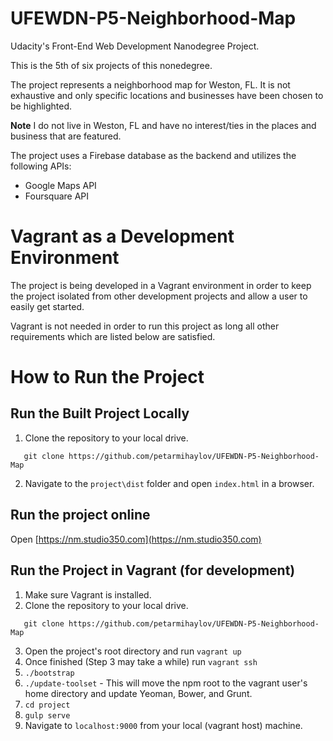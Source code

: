 # UFEWDN-P5-Neighborhood-Map
Udacity's Front-End Web Development Nanodegree Project.

This is the 5th of six projects of this nonedegree.

The project represents a neighborhood map for Weston, FL. It is not exhaustive and only specific locations and businesses have been chosen to be highlighted.

**Note**
I do not live in Weston, FL and have no interest/ties in the places and business that are featured.

The project uses a Firebase database as the backend and utilizes the following APIs:

* Google Maps API
* Foursquare API

# Vagrant as a Development Environment
The project is being developed in a Vagrant environment in order to keep the project isolated from other development projects and allow a user to easily get started.

Vagrant is not needed in order to run this project as long all other requirements which are listed below are satisfied.

# How to Run the Project

## Run the Built Project Locally
1. Clone the repository to your local drive.

 ```
    git clone https://github.com/petarmihaylov/UFEWDN-P5-Neighborhood-Map
 ```
2. Navigate to the ```project\dist``` folder and open ```index.html``` in a browser.

## Run the project online

Open [https://nm.studio350.com](https://nm.studio350.com)

## Run the Project in Vagrant (for development)

1. Make sure Vagrant is installed.
2. Clone the repository to your local drive.

 ```
    git clone https://github.com/petarmihaylov/UFEWDN-P5-Neighborhood-Map
 ```
3. Open the project's root directory and run ```vagrant up```
4. Once finished (Step 3 may take a while) run ```vagrant ssh```
5. ```./bootstrap```
6. ```./update-toolset``` - This will move the npm root to the vagrant user's home directory and update Yeoman, Bower, and Grunt.
7. ```cd project```
8. ```gulp serve```
9. Navigate to ```localhost:9000``` from your local (vagrant host) machine.
